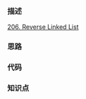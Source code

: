 ### 描述

[206. Reverse Linked List](https://leetcode.com/problems/reverse-linked-list/)

### 思路

### 代码

### 知识点
